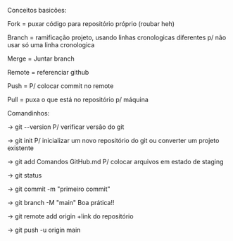 Conceitos basicões: 

Fork = puxar código para repositório próprio (roubar heh) 

Branch = ramificação projeto, usando linhas cronologicas diferentes p/ não usar só uma linha cronologica 

Merge = Juntar branch

Remote = referenciar github

Push = P/ colocar commit no remote 

Pull = puxa o que está no repositório p/ máquina 

Comandinhos: 

-> git --version
P/ verificar versão do git 

-> git init 
P/ inicializar um novo repositório do git ou converter um projeto existente

-> git add Comandos GitHub.md
P/ colocar arquivos em estado de staging 

-> git status 

-> git commit -m "primeiro commit"

-> git branch -M "main" 
Boa prática!! 

-> git remote add origin +link do repositório

-> git push -u origin main 